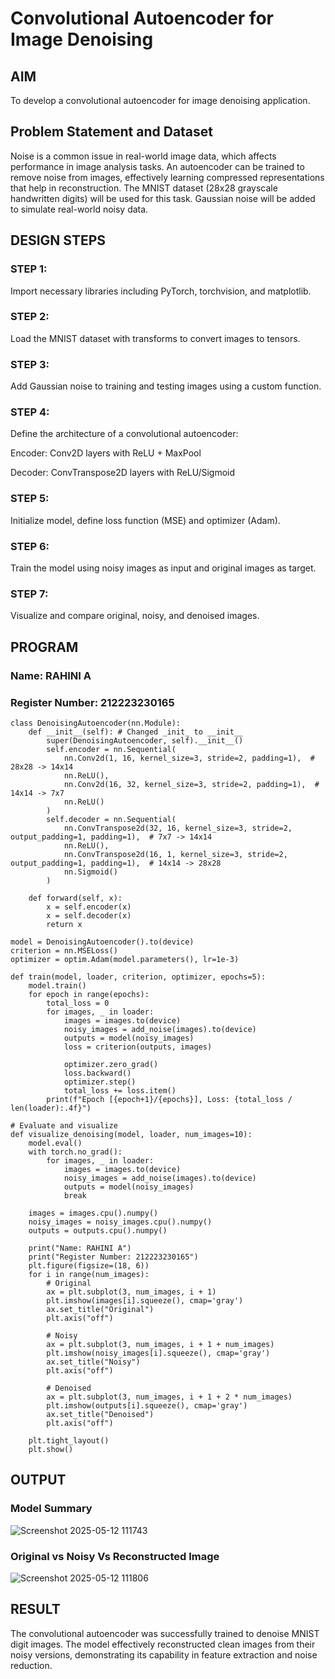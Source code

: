 # Convolutional Autoencoder for Image Denoising

## AIM

To develop a convolutional autoencoder for image denoising application.

## Problem Statement and Dataset
Noise is a common issue in real-world image data, which affects performance in image analysis tasks. An autoencoder can be trained to remove noise from images, effectively learning compressed representations that help in reconstruction. The MNIST dataset (28x28 grayscale handwritten digits) will be used for this task. Gaussian noise will be added to simulate real-world noisy data.

## DESIGN STEPS

### STEP 1:
Import necessary libraries including PyTorch, torchvision, and matplotlib.

### STEP 2:
Load the MNIST dataset with transforms to convert images to tensors.

### STEP 3:
Add Gaussian noise to training and testing images using a custom function.

### STEP 4:
Define the architecture of a convolutional autoencoder:

Encoder: Conv2D layers with ReLU + MaxPool

Decoder: ConvTranspose2D layers with ReLU/Sigmoid

### STEP 5:
Initialize model, define loss function (MSE) and optimizer (Adam).

### STEP 6:
Train the model using noisy images as input and original images as target.

### STEP 7:
Visualize and compare original, noisy, and denoised images.


## PROGRAM
### Name: RAHINI A
### Register Number: 212223230165
```
class DenoisingAutoencoder(nn.Module):
    def __init__(self): # Changed _init_ to __init__
        super(DenoisingAutoencoder, self).__init__()
        self.encoder = nn.Sequential(
            nn.Conv2d(1, 16, kernel_size=3, stride=2, padding=1),  # 28x28 -> 14x14
            nn.ReLU(),
            nn.Conv2d(16, 32, kernel_size=3, stride=2, padding=1),  # 14x14 -> 7x7
            nn.ReLU()
        )
        self.decoder = nn.Sequential(
            nn.ConvTranspose2d(32, 16, kernel_size=3, stride=2, output_padding=1, padding=1),  # 7x7 -> 14x14
            nn.ReLU(),
            nn.ConvTranspose2d(16, 1, kernel_size=3, stride=2, output_padding=1, padding=1),  # 14x14 -> 28x28
            nn.Sigmoid()
        )

    def forward(self, x):
        x = self.encoder(x)
        x = self.decoder(x)
        return x

model = DenoisingAutoencoder().to(device)
criterion = nn.MSELoss()
optimizer = optim.Adam(model.parameters(), lr=1e-3)

def train(model, loader, criterion, optimizer, epochs=5):
    model.train()
    for epoch in range(epochs):
        total_loss = 0
        for images, _ in loader:
            images = images.to(device)
            noisy_images = add_noise(images).to(device)
            outputs = model(noisy_images)
            loss = criterion(outputs, images)

            optimizer.zero_grad()
            loss.backward()
            optimizer.step()
            total_loss += loss.item()
        print(f"Epoch [{epoch+1}/{epochs}], Loss: {total_loss / len(loader):.4f}")

# Evaluate and visualize
def visualize_denoising(model, loader, num_images=10):
    model.eval()
    with torch.no_grad():
        for images, _ in loader:
            images = images.to(device)
            noisy_images = add_noise(images).to(device)
            outputs = model(noisy_images)
            break

    images = images.cpu().numpy()
    noisy_images = noisy_images.cpu().numpy()
    outputs = outputs.cpu().numpy()

    print("Name: RAHINI A")
    print("Register Number: 212223230165")
    plt.figure(figsize=(18, 6))
    for i in range(num_images):
        # Original
        ax = plt.subplot(3, num_images, i + 1)
        plt.imshow(images[i].squeeze(), cmap='gray')
        ax.set_title("Original")
        plt.axis("off")

        # Noisy
        ax = plt.subplot(3, num_images, i + 1 + num_images)
        plt.imshow(noisy_images[i].squeeze(), cmap='gray')
        ax.set_title("Noisy")
        plt.axis("off")

        # Denoised
        ax = plt.subplot(3, num_images, i + 1 + 2 * num_images)
        plt.imshow(outputs[i].squeeze(), cmap='gray')
        ax.set_title("Denoised")
        plt.axis("off")

    plt.tight_layout()
    plt.show()
```


## OUTPUT

### Model Summary

![Screenshot 2025-05-12 111743](https://github.com/user-attachments/assets/ff0e6596-77c4-491e-9200-ebe797d9c2dc)


### Original vs Noisy Vs Reconstructed Image

![Screenshot 2025-05-12 111806](https://github.com/user-attachments/assets/84320f5b-8e7f-4b70-8925-74e1c85e4ebb)

## RESULT

The convolutional autoencoder was successfully trained to denoise MNIST digit images. The model effectively reconstructed clean images from their noisy versions, demonstrating its capability in feature extraction and noise reduction.
